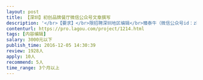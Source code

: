 ```yaml
---                
layout: post       
title: 【深圳】初创品牌餐厅微信公众号文章撰写           
description: '</br>【要求】</br>限招聘深圳地区编辑</br>臻泰牛（微信公众号id：zhentainiu），是餐厅品牌推广的一个微信服务号，定位于活动推广、品牌文宣。</br>餐厅微信公众号带有会员卡功能，主推会员活动，以往已有部分软文内容在推广。目前希望做一些更细致的内容运营，具体的指标如下：</br>1）每月固定输出4篇原创软文，平均每周一篇，通过服务号群发推广；</br>2）文字内容需要结合实时热点、餐厅产品、以及餐厅活动，保证文字有趣，不枯燥，能够产生传播效应更好；</br>3）每月一次工作会议，会议时长2小时内，帮助编辑了解餐厅实际情况，以及提供有用素材或搜集；</br>4）连续运营4周，然后根据效果决定是否进行下一步投入执行。</br>'     
contenturl: https://pro.lagou.com/project/1214.html      
tags: [内容编辑]            
salary: 3000元以下          
publish_time: 2016-12-05 14:30:39         
review: 1928人                   
apply: 10人                   
recommend: 5人                   
time_range: 3个月以上              
---                 
```

